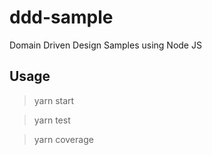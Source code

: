# ddd-sample
Domain Driven Design Samples using Node JS

## Usage

> yarn start

> yarn test

> yarn coverage
